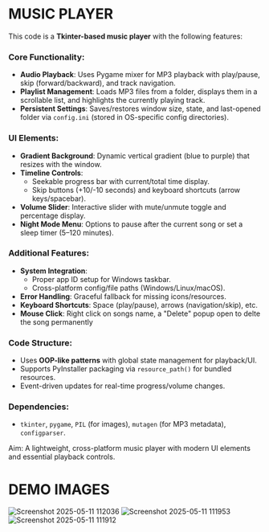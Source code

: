 # MUSIC PLAYER
This code is a **Tkinter-based music player** with the following features:

### Core Functionality:
- **Audio Playback**: Uses Pygame mixer for MP3 playback with play/pause, skip (forward/backward), and track navigation.
- **Playlist Management**: Loads MP3 files from a folder, displays them in a scrollable list, and highlights the currently playing track.
- **Persistent Settings**: Saves/restores window size, state, and last-opened folder via `config.ini` (stored in OS-specific config directories).

### UI Elements:
- **Gradient Background**: Dynamic vertical gradient (blue to purple) that resizes with the window.
- **Timeline Controls**: 
  - Seekable progress bar with current/total time display.
  - Skip buttons (+10/-10 seconds) and keyboard shortcuts (arrow keys/spacebar).
- **Volume Slider**: Interactive slider with mute/unmute toggle and percentage display.
- **Night Mode Menu**: Options to pause after the current song or set a sleep timer (5–120 minutes).

### Additional Features:
- **System Integration**: 
  - Proper app ID setup for Windows taskbar.
  - Cross-platform config/file paths (Windows/Linux/macOS).
- **Error Handling**: Graceful fallback for missing icons/resources.
- **Keyboard Shortcuts**: Space (play/pause), arrows (navigation/skip), etc.
- **Mouse Click**: Right click on songs name, a "Delete" popup open to delte the song permanently

### Code Structure:
- Uses **OOP-like patterns** with global state management for playback/UI.
- Supports PyInstaller packaging via `resource_path()` for bundled resources.
- Event-driven updates for real-time progress/volume changes.

### Dependencies:
- `tkinter`, `pygame`, `PIL` (for images), `mutagen` (for MP3 metadata), `configparser`.

Aim: A lightweight, cross-platform music player with modern UI elements and essential playback controls.

# DEMO IMAGES
![Screenshot 2025-05-11 112036](https://github.com/user-attachments/assets/1b8ea7b0-5b6f-4f2d-b7ab-bd6ff4c92d2c)
![Screenshot 2025-05-11 111953](https://github.com/user-attachments/assets/32b35950-7c86-430d-b271-a57a0326df8e)
![Screenshot 2025-05-11 111912](https://github.com/user-attachments/assets/a1796692-ca94-4924-8512-dd805c25dee7)


